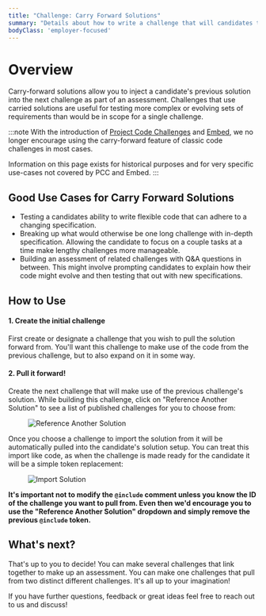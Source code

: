 ```yaml
---
title: "Challenge: Carry Forward Solutions"
summary: "Details about how to write a challenge that will candidates to pull and modify a previous solution to another challenge."
bodyClass: 'employer-focused'
---
```


# Overview

Carry-forward solutions allow you to inject a candidate's previous solution into the next challenge as part of an assessment. Challenges that use carried solutions are useful for testing more complex or evolving sets of requirements than would be in scope for a single challenge.

:::note
With the introduction of [Project Code Challenges](/reference/features/challenges/multi-file-code/#project-code-challenges) and [Embed](/integrations/custom-integrations/embed/#embedding-full-assessments), we no longer encourage using the carry-forward feature of classic code challenges in most cases.

Information on this page exists for historical purposes and for very specific use-cases not covered by PCC and Embed.
:::


## Good Use Cases for Carry Forward Solutions

- Testing a candidates ability to write flexible code that can adhere to a changing specification.
- Breaking up what would otherwise be one long challenge with in-depth specification. Allowing the candidate to focus on a couple tasks at a time make lengthy challenges more manageable.
- Building an assessment of related challenges with Q&A questions in between. This might involve prompting candidates to explain how their code might evolve and then testing that out with new specifications.

## How to Use

#### 1. Create the initial challenge

First create or designate a challenge that you wish to pull the solution forward from. You'll want this challenge to make use of the code from the previous challenge, but to also expand on it in some way.

#### 2. Pull it forward!

Create the next challenge that will make use of the previous challenge's solution. While building this challenge, click on "Reference Another Solution" to see a list of published challenges for you to choose from:

<figure>

![Reference Another Solution](/images/hire/reference-another-solution.png)

</figure>

Once you choose a challenge to import the solution from it will be automatically pulled into the candidate's solution setup. You can treat this import like code, as when the challenge is made ready for the candidate it will be a simple token replacement:

<figure>

![Import Solution](/images/hire/import-solution.png)

</figure>

**It's important not to modify the `@include` comment unless you know the ID of the challenge you want to pull from. Even then we'd encourage you to use the "Reference Another Solution" dropdown and simply remove the previous `@include` token.**

 ## What's next?

That's up to you to decide! You can make several challenges that link together to make up an assessment. You can make one challenges that pull from two distinct different challenges. It's all up to your imagination!

If you have further questions, feedback or great ideas feel free to reach out to us and discuss!

